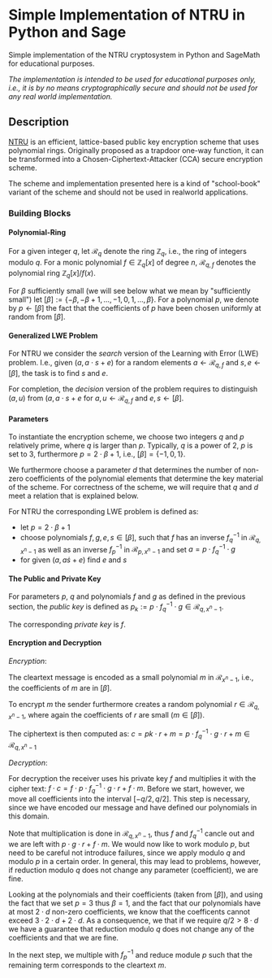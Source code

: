# Simple Implementation of NTRU in Python and Sage

Simple implementation of the NTRU cryptosystem in Python and SageMath for educational purposes.

*The implementation is intended to be used for educational purposes only, i.e., it is by no means cryptographically secure and should not be used for any real world implementation.*

## Description

[NTRU](https://www.ntru.org) is an efficient, lattice-based public key encryption scheme that uses polynomial rings. Originally proposed as a trapdoor one-way function, it can be transformed into a Chosen-Ciphertext-Attacker (CCA) secure encryption scheme.

The scheme and implementation presented here is a kind of "school-book" variant of the scheme and should not be used in realworld applications.

### Building Blocks

#### Polynomial-Ring

For a given integer $q$, let $\mathcal{R}_q$ denote the ring $\mathbb{Z}_q$, i.e., the ring of integers modulo $q$. For a monic polynomial $f\in\mathbb{Z}_q[x]$ of degree $n$, $\mathcal{R}_{q,f}$ denotes the polynomial ring $\mathbb{Z}_q[x]/ f(x)$.

For $\beta$ sufficiently small (we will see below what we mean by "sufficiently small") let $[\beta] := \{-\beta, -\beta +1, ... , -1, 0, 1, ..., \beta\}$. For a polynomial $p$, we denote by $p \leftarrow [\beta]$ the fact that the coefficients of $p$ have been chosen uniformly at random from $[\beta]$.

#### Generalized LWE Problem

For NTRU we consider the *search* version of the Learning with Error (LWE) problem. I.e., given $(a,a\cdot s +e)$ for a random elements $a \leftarrow \mathcal{R}_{q,f}$ and $s,e \leftarrow [\beta]$, the task is to find $s$ and $e$.

For completion, the *decision* version of the problem requires to distinguish $(a,u)$ from $(a,a\cdot s +e$ for $a,u \leftarrow \mathcal{R}_{q,f}$ and $e,s \leftarrow [\beta]$. 

#### Parameters

To instantiate the encryption scheme, we choose two integers $q$ and $p$ relatively prime, where $q$ is larger than $p$. Typically, $q$ is a power of $2$, $p$ is set to $3$, furthermore $p = 2\cdot \beta +1$, i.e., $[\beta ] = \{-1, 0, 1\}$.

We furthermore choose a parameter $d$ that determines the number of non-zero coefficients of the polynomial elements that determine the key material of the scheme. For correctness of the scheme, we will require that $q$ and $d$ meet a relation that is explained below. 

For NTRU the corresponding LWE problem is defined as:
- let $p = 2\cdot \beta + 1$
- choose polynomials $f,g,e,s\in [\beta]$, such that $f$ has an inverse $f_q^{-1}$ in $\mathcal{R}_{q,x^n-1}$ as well as an inverse $f_p^{-1}$ in $\mathcal{R}_{p,x^n-1}$ and set $a=p\cdot f_q^{-1}\cdot g$
- for given $(a,a\dot s +e)$ find $e$ and $s$

#### The Public and Private Key

For parameters $p$, $q$ and polynomials $f$ and $g$ as defined in the previous section, the *public key* is defined as $p_k := p \cdot f_q^{-1} \cdot g \in \mathcal{R}_{q,x^n-1}$.

The corresponding *private key* is $f$.

#### Encryption and Decryption

*Encryption*: 

The cleartext message is encoded as a small polynomial $m$ in $\mathcal{R}_{x^n-1}$, i.e., the coefficients of $m$ are in $[\beta]$.

To encrypt $m$ the sender furthermore creates a random polynomial $r \in \mathcal{R}_{q,x^n-1}$, where again the coefficients of $r$ are small ($m\in [\beta]$).

The ciphertext is then computed as: $c = pk \cdot r + m = p\cdot f_q^{-1} \cdot g \cdot r + m \in \mathcal{R}_{q,x^n -1}$ 

*Decryption*:

For decryption the receiver uses his private key $f$ and multiplies it with the cipher text: $f \cdot c = f\cdot p \cdot f_q^{-1} \cdot g \cdot r + f \cdot m$. Before we start, however, we move all coefficients into the interval $[- q/2, q/2]$. This step is necessary, since we have encoded our message and have defined our polynomials in this domain.

Note that multiplication is done in $\mathcal{R}_{q,x^n-1}$, thus $f$ and $f_q^{-1}$ cancle out and we are left with $p \cdot g \cdot r + f\cdot m$. We would now like to work modulo $p$, but need to be careful not introduce failures, since we apply modulo $q$ and modulo $p$ in a certain order. In general, this may lead to problems, however, if reduction modulo $q$ does not change any parameter (coefficient), we are fine.

Looking at the polynomials and their coefficients (taken from $[\beta]$), and using the fact that we set $p=3$ thus $\beta =1$, and the fact that our polynomials have at most $2\cdot d$ non-zero coefficients, we know that the coefficents cannot exceed $3 \cdot 2\cdot d + 2 \cdot d$. As a consequence, we that if we require $q/2 > 8 \cdot d$ we have a guarantee that reduction modulo $q$ does not change any of the coefficients and that we are fine.

In the next step, we multiple with $f_p^{-1}$ and reduce module $p$ such that the remaining term corresponds to the cleartext $m$.








